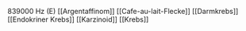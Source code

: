 839000 Hz (E)
[[Argentaffinom]]
[[Cafe-au-lait-Flecke]]
[[Darmkrebs]]
[[Endokriner Krebs]]
[[Karzinoid]]
[[Krebs]]